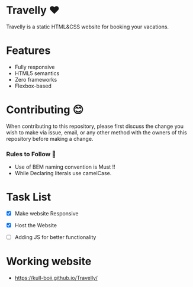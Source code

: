 # Travelly :heart:	
Travelly is a static HTML&CSS website for booking your vacations.

# Features

  - Fully responsive
  - HTML5 semantics
  - Zero frameworks
  - Flexbox-based


# Contributing :blush:

When contributing to this repository, please first discuss the change you wish to make via issue,
email, or any other method with the owners of this repository before making a change. 

### Rules to Follow :monocle_face:

 - Use of BEM naming convention is Must !!
 - While Declaring literals use camelCase.


# Task List
 - [x] Make website Responsive
 - [x] Host the Website
 - [ ] Adding JS for better functionality


# Working website
- https://kull-boii.github.io/Travelly/
